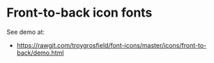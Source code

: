 Front-to-back icon fonts
========================
See demo at:

* https://rawgit.com/troygrosfield/font-icons/master/icons/front-to-back/demo.html